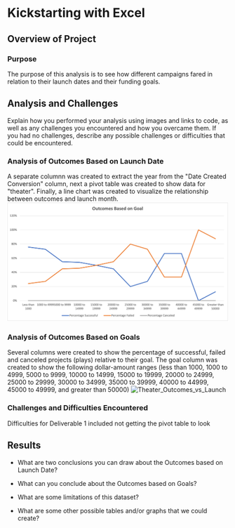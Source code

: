 # Kickstarting with Excel

## Overview of Project

### Purpose
The purpose of this analysis is to see how different campaigns fared in relation to their launch dates and their funding goals.
## Analysis and Challenges
Explain how you performed your analysis using images and links to code, as well as any challenges you encountered and how you overcame them. If you had no challenges, describe any possible challenges or difficulties that could be encountered.
### Analysis of Outcomes Based on Launch Date
A separate columnn was created to extract the year from the "Date Created Conversion" column, next a pivot table was created to show data for "theater". Finally, a line chart was created to visualize the relationship between outcomes and launch month.
![Outcomes_vs_Goals](resources/Outcomes_vs_Goals.png)
### Analysis of Outcomes Based on Goals
Several columns were created to show the percentage of successful, failed and canceled projects (plays) relative to their goal. The goal column was created to show the following dollar-amount ranges (less than 1000, 1000 to 4999, 5000 to 9999, 10000 to 14999, 15000 to 19999, 20000 to 24999, 25000 to 29999, 30000 to 34999, 35000 to 39999, 40000 to 44999, 45000 to 49999, and greater than 50000)
![Theater_Outcomes_vs_Launch](https://user-images.githubusercontent.com/84240012/147897001-65b9f953-e7b8-40a9-a227-936fbb3d1686.png)
### Challenges and Difficulties Encountered
Difficulties for Deliverable 1 included not getting the pivot table to look 
## Results

- What are two conclusions you can draw about the Outcomes based on Launch Date?

- What can you conclude about the Outcomes based on Goals?

- What are some limitations of this dataset?

- What are some other possible tables and/or graphs that we could create?
